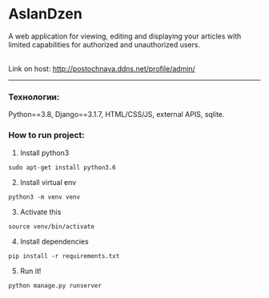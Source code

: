# AslanDzen
A web application for viewing, editing and displaying your articles with limited capabilities for authorized and unauthorized users.

<br>Link on host: http://postochnaya.ddns.net/profile/admin/

___

### Технологии:
Python==3.8, Django==3.1.7, HTML/CSS/JS, external APIS, sqlite.

### How to run project:
1. Install python3
```
sudo apt-get install python3.6
```
2. Install virtual env
```
python3 -m venv venv
```
3. Activate this
```
source venv/bin/activate
```
4. Install dependencies
```
pip install -r requirements.txt
```
5. Run it!
```
python manage.py runserver
```
